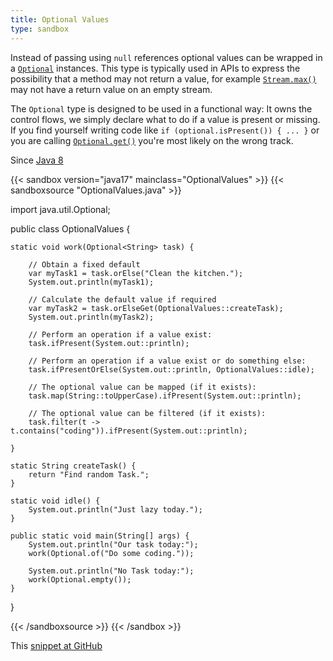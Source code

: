 ```yaml
---
title: Optional Values
type: sandbox
---
```


Instead of passing using `null` references optional values can be wrapped in
 a [`Optional`](https://download.java.net/java/early_access/jdk17/docs/api/java.base/java/util/Optional.html) instances. This type is typically used in APIs
 to express the possibility that a method may not return a value, for example
 [`Stream.max()`](https://download.java.net/java/early_access/jdk17/docs/api/java.base/java/util/stream/Stream.html#max(java.util.Comparator)) may not have a
 return value on an empty stream.
 
 The `Optional` type is designed to be used in a functional way: It owns the
 control flows, we simply declare what to do if a value is present or missing.
 If you find yourself writing code like `if (optional.isPresent()) { ... }` or
 you are calling [`Optional.get()`](https://download.java.net/java/early_access/jdk17/docs/api/java.base/java/util/Optional.html#get()) you're most likely on the
 wrong track.

Since [Java 8](/jdk/8)

{{< sandbox version="java17" mainclass="OptionalValues" >}}
{{< sandboxsource "OptionalValues.java" >}}

import java.util.Optional;

public class OptionalValues {

	static void work(Optional<String> task) {

		// Obtain a fixed default
		var myTask1 = task.orElse("Clean the kitchen.");
		System.out.println(myTask1);

		// Calculate the default value if required
		var myTask2 = task.orElseGet(OptionalValues::createTask);
		System.out.println(myTask2);

		// Perform an operation if a value exist:
		task.ifPresent(System.out::println);

		// Perform an operation if a value exist or do something else:
		task.ifPresentOrElse(System.out::println, OptionalValues::idle);

		// The optional value can be mapped (if it exists):
		task.map(String::toUpperCase).ifPresent(System.out::println);

		// The optional value can be filtered (if it exists):
		task.filter(t -> t.contains("coding")).ifPresent(System.out::println);

	}

	static String createTask() {
		return "Find random Task.";
	}

	static void idle() {
		System.out.println("Just lazy today.");
	}

	public static void main(String[] args) {
		System.out.println("Our task today:");
		work(Optional.of("Do some coding."));

		System.out.println("No Task today:");
		work(Optional.empty());
	}

}

{{< /sandboxsource >}}
{{< /sandbox >}}

This [snippet at GitHub](https://github.com/marchof/io.javaalmanac.snippets/tree/master/src/main/java/io/javaalmanac/snippets/util/OptionalValues.java)
